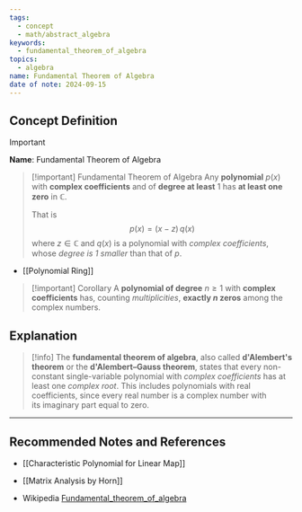 ```yaml
---
tags:
  - concept
  - math/abstract_algebra
keywords:
  - fundamental_theorem_of_algebra
topics:
  - algebra
name: Fundamental Theorem of Algebra
date of note: 2024-09-15
---
```


## Concept Definition

>[!important]
>**Name**: Fundamental Theorem of Algebra


>[!important] Fundamental Theorem of Algebra
>Any **polynomial** $p(x)$ with **complex coefficients** and of **degree at least** $1$ has **at least one zero** in $\mathbb{C}$.
>
>That is $$p(x) = (x- z)\,q(x)$$ where $z\in \mathbb{C}$ and $q(x)$ is a polynomial with *complex coefficients*, whose *degree is $1$ smaller* than that of $p$.

- [[Polynomial Ring]]

>[!important] Corollary
>A **polynomial of degree** $n \ge 1$ with **complex coefficients** has, counting *multiplicities*, **exactly $n$ zeros** among the complex numbers.






## Explanation

>[!info]
>The **fundamental theorem of algebra**, also called **d'Alembert's theorem** or the **d'Alembert–Gauss theorem**, states that every non-constant single-variable polynomial with *complex coefficients* has at least one *complex root*. This includes polynomials with real coefficients, since every real number is a complex number with its imaginary part equal to zero.



-----------
##  Recommended Notes and References

- [[Characteristic Polynomial for Linear Map]]

- [[Matrix Analysis by Horn]] 
- Wikipedia [Fundamental_theorem_of_algebra](https://en.wikipedia.org/wiki/Fundamental_theorem_of_algebra)
